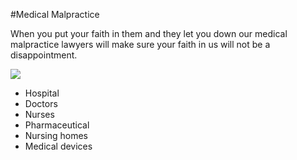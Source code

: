 #Medical Malpractice

When you put your faith in them and they let you down our medical malpractice lawyers will make sure your faith in us will not be a disappointment.

<div class="practice_image">
    <img src="/assets/images/medical-landing.jpg" />
</div>

- Hospital
- Doctors
- Nurses
- Pharmaceutical
- Nursing homes
- Medical devices